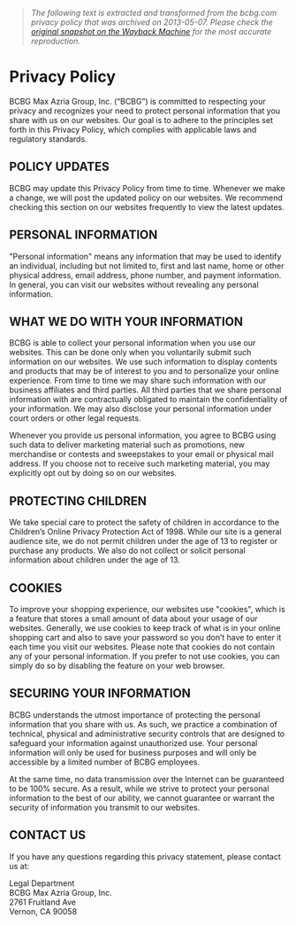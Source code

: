 > *The following text is extracted and transformed from the bcbg.com privacy policy that was archived on 2013-05-07. Please check the [original snapshot on the Wayback Machine](https://web.archive.org/web/20130507162153id_/http%3A//www.bcbg.com/Privacy-Policy/cs-privacy-policy%2Cdefault%2Cpg.html) for the most accurate reproduction.*

# Privacy Policy

BCBG Max Azria Group, Inc. (“BCBG”) is committed to respecting your privacy and recognizes your need to protect personal information that you share with us on our websites. Our goal is to adhere to the principles set forth in this Privacy Policy, which complies with applicable laws and regulatory standards. 

## POLICY UPDATES

BCBG may update this Privacy Policy from time to time. Whenever we make a change, we will post the updated policy on our websites. We recommend checking this section on our websites frequently to view the latest updates.

## PERSONAL INFORMATION

"Personal information" means any information that may be used to identify an individual, including but not limited to, first and last name, home or other physical address, email address, phone number, and payment information. In general, you can visit our websites without revealing any personal information. 

## WHAT WE DO WITH YOUR INFORMATION

BCBG is able to collect your personal information when you use our websites. This can be done only when you voluntarily submit such information on our websites. We use such information to display contents and products that may be of interest to you and to personalize your online experience. From time to time we may share such information with our business affiliates and third parties. All third parties that we share personal information with are contractually obligated to maintain the confidentiality of your information. We may also disclose your personal information under court orders or other legal requests. 

Whenever you provide us personal information, you agree to BCBG using such data to deliver marketing material such as promotions, new merchandise or contests and sweepstakes to your email or physical mail address. If you choose not to receive such marketing material, you may explicitly opt out by doing so on our websites. 

## PROTECTING CHILDREN

We take special care to protect the safety of children in accordance to the Children’s Online Privacy Protection Act of 1998. While our site is a general audience site, we do not permit children under the age of 13 to register or purchase any products. We also do not collect or solicit personal information about children under the age of 13. 

## COOKIES

To improve your shopping experience, our websites use "cookies", which is a feature that stores a small amount of data about your usage of our websites. Generally, we use cookies to keep track of what is in your online shopping cart and also to save your password so you don’t have to enter it each time you visit our websites. Please note that cookies do not contain any of your personal information. If you prefer to not use cookies, you can simply do so by disabling the feature on your web browser. 

## SECURING YOUR INFORMATION

BCBG understands the utmost importance of protecting the personal information that you share with us. As such, we practice a combination of technical, physical and administrative security controls that are designed to safeguard your information against unauthorized use. Your personal information will only be used for business purposes and will only be accessible by a limited number of BCBG employees. 

At the same time, no data transmission over the Internet can be guaranteed to be 100% secure. As a result, while we strive to protect your personal information to the best of our ability, we cannot guarantee or warrant the security of information you transmit to our websites. 

## CONTACT US 

If you have any questions regarding this privacy statement, please contact us at:

Legal Department  
BCBG Max Azria Group, Inc.  
2761 Fruitland Ave  
Vernon, CA 90058 
